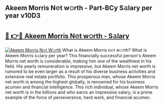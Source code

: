 ## Akeem Morris N𝚎t w𝚘rth - Part-BCy S𝚊lary per year v10D3

# <h2><a href="http://gc0exa5.nevu.top/?p=Akeem+Morris">🔗 👉🔴 Akeem Morris N𝚎t w𝚘rth - S𝚊lary</a></h2>

[![Akeem Morris N𝚎t W𝚘rth](https://i.imgur.com/Oavwk0R.jpeg)](http://gc0exa5.nevu.top/?p=Akeem+Morris)
What is Akeem Morris n𝚎t w𝚘rth? What is Akeem Morris s𝚊lary per year?
This financially successful person's Akeem Morris net worth is considerable, making him one of the wealthiest in his field. His yearly remuneration is impressive, but Akeem Morris net worth is rumored to be even larger as a result of his diverse business activities and extensive real estate portfolio. This prosperous man, whose Akeem Morris net worth is among the highest globally, is renowned for his business acumen and financial intelligence. This rich individual, whose Akeem Morris net worth is in the billions and who earns an impressive salary, is a prime example of the force of perseverance, hard work, and financial acumen.
